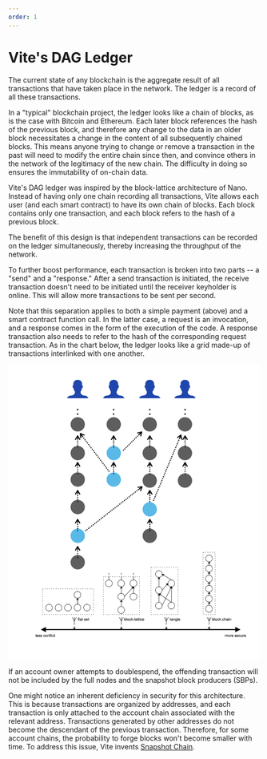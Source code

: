 ```yaml
---
order: 1
---
```


# Vite's DAG Ledger

The current state of any blockchain is the aggregate result of all transactions that have taken place in the network. The ledger is a record of all these transactions.

In a "typical" blockchain project, the ledger looks like a chain of blocks, as is the case with Bitcoin and Ethereum. Each later block references the hash of the previous block, and therefore any change to the data in an older block necessitates a change in the content of all subsequently chained blocks. This means anyone trying to change or remove a transaction in the past will need to modify the entire chain since then, and convince others in the network of the legitimacy of the new chain. The difficulty in doing so ensures the immutability of on-chain data.

Vite's DAG ledger was inspired by the block-lattice architecture of Nano. Instead of having only one chain recording all transactions, Vite allows each user (and each smart contract) to have its own chain of blocks. Each block contains only one transaction, and each block refers to the hash of a previous block.

The benefit of this design is that independent transactions can be recorded on the ledger simultaneously, thereby increasing the throughput of the network.

To further boost performance, each transaction is broken into two parts -- a "send" and a "response." After a send transaction is initiated, the receive transaction doesn't need to be initiated until the receiver keyholder is online. This will allow more transactions to be sent per second.

Note that this separation applies to both a simple payment (above) and a smart contract function call. In the latter case, a request is an invocation, and a response comes in the form of the execution of the code. A response transaction also needs to refer to the hash of the corresponding request transaction. As in the chart below, the ledger looks like a grid made-up of transactions interlinked with one another.

![DAG-Ledger](./assets/dag-ledger.png)

If an account owner attempts to doublespend, the offending transaction will not be included by the full nodes and the snapshot block producers (SBPs).

One might notice an inherent deficiency in security for this architecture. This is because transactions are organized by addresses, and each transaction is only attached to the account chain associated with the relevant address. Transactions generated by other addresses do not become the descendant of the previous transaction. Therefore, for some account chains, the probability to forge blocks won't become smaller with time. To address this issue, Vite invents [Snapshot Chain](snapshot-chain.md).
